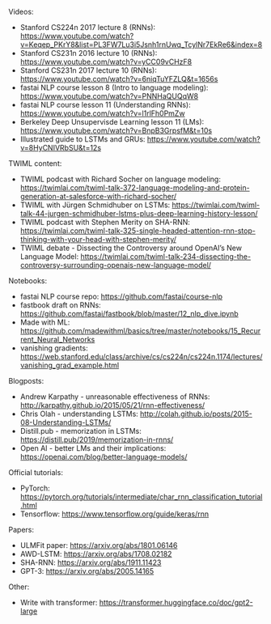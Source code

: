 Videos:
- Stanford CS224n 2017 lecture 8 (RNNs): https://www.youtube.com/watch?v=Keqep_PKrY8&list=PL3FW7Lu3i5Jsnh1rnUwq_TcylNr7EkRe6&index=8
- Stanford CS231n 2016 lecture 10 (RNNs): https://www.youtube.com/watch?v=yCC09vCHzF8
- Stanford CS231n 2017 lecture 10 (RNNs): https://www.youtube.com/watch?v=6niqTuYFZLQ&t=1656s
- fastai NLP course lesson 8 (Intro to language modeling): https://www.youtube.com/watch?v=PNNHaQUQqW8
- fastai NLP course lesson 11 (Understanding RNNs): https://www.youtube.com/watch?v=l1rlFh0PmZw
- Berkeley Deep Unsupervisde Learning lesson 11 (LMs): https://www.youtube.com/watch?v=BnpB3GrpsfM&t=10s
- Illustrated guide to LSTMs and GRUs: https://www.youtube.com/watch?v=8HyCNIVRbSU&t=12s
	
	
TWIML content:
- TWIML podcast with Richard Socher on language modeling: https://twimlai.com/twiml-talk-372-language-modeling-and-protein-generation-at-salesforce-with-richard-socher/
- TWIML with Jürgen Schmidhuber on LSTMs: https://twimlai.com/twiml-talk-44-jurgen-schmidhuber-lstms-plus-deep-learning-history-lesson/
- TWIML podcast with Stephen Merity on SHA-RNN: https://twimlai.com/twiml-talk-325-single-headed-attention-rnn-stop-thinking-with-your-head-with-stephen-merity/
- TWIML debate - Dissecting the Controversy around OpenAI’s New Language Model: https://twimlai.com/twiml-talk-234-dissecting-the-controversy-surrounding-openais-new-language-model/

Notebooks: 
- fastai NLP course repo: https://github.com/fastai/course-nlp
- fastbook draft on RNNs: https://github.com/fastai/fastbook/blob/master/12_nlp_dive.ipynb
- Made with ML: https://github.com/madewithml/basics/tree/master/notebooks/15_Recurrent_Neural_Networks
- vanishing gradients: https://web.stanford.edu/class/archive/cs/cs224n/cs224n.1174/lectures/vanishing_grad_example.html

Blogposts:
- Andrew Karpathy - unreasonable effectiveness of RNNs:  http://karpathy.github.io/2015/05/21/rnn-effectiveness/
- Chris Olah - understanding LSTMs: http://colah.github.io/posts/2015-08-Understanding-LSTMs/
- Distill.pub - memorization in LSTMs: https://distill.pub/2019/memorization-in-rnns/
- Open AI - better LMs and their implications: https://openai.com/blog/better-language-models/

Official tutorials:
- PyTorch: https://pytorch.org/tutorials/intermediate/char_rnn_classification_tutorial.html
- Tensorflow: https://www.tensorflow.org/guide/keras/rnn

Papers:
- ULMFit paper: https://arxiv.org/abs/1801.06146
- AWD-LSTM: https://arxiv.org/abs/1708.02182
- SHA-RNN: https://arxiv.org/abs/1911.11423
- GPT-3: https://arxiv.org/abs/2005.14165

Other: 
- Write with transformer: https://transformer.huggingface.co/doc/gpt2-large
